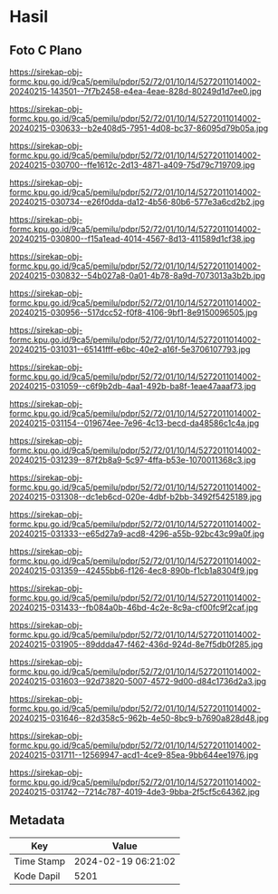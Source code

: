 # Hasil

## Foto C Plano

https://sirekap-obj-formc.kpu.go.id/9ca5/pemilu/pdpr/52/72/01/10/14/5272011014002-20240215-143501--7f7b2458-e4ea-4eae-828d-80249d1d7ee0.jpg

https://sirekap-obj-formc.kpu.go.id/9ca5/pemilu/pdpr/52/72/01/10/14/5272011014002-20240215-030633--b2e408d5-7951-4d08-bc37-86095d79b05a.jpg

https://sirekap-obj-formc.kpu.go.id/9ca5/pemilu/pdpr/52/72/01/10/14/5272011014002-20240215-030700--ffe1612c-2d13-4871-a409-75d79c719709.jpg

https://sirekap-obj-formc.kpu.go.id/9ca5/pemilu/pdpr/52/72/01/10/14/5272011014002-20240215-030734--e26f0dda-da12-4b56-80b6-577e3a6cd2b2.jpg

https://sirekap-obj-formc.kpu.go.id/9ca5/pemilu/pdpr/52/72/01/10/14/5272011014002-20240215-030800--f15a1ead-4014-4567-8d13-411589d1cf38.jpg

https://sirekap-obj-formc.kpu.go.id/9ca5/pemilu/pdpr/52/72/01/10/14/5272011014002-20240215-030832--54b027a8-0a01-4b78-8a9d-7073013a3b2b.jpg

https://sirekap-obj-formc.kpu.go.id/9ca5/pemilu/pdpr/52/72/01/10/14/5272011014002-20240215-030956--517dcc52-f0f8-4106-9bf1-8e9150096505.jpg

https://sirekap-obj-formc.kpu.go.id/9ca5/pemilu/pdpr/52/72/01/10/14/5272011014002-20240215-031031--65141fff-e6bc-40e2-a16f-5e3706107793.jpg

https://sirekap-obj-formc.kpu.go.id/9ca5/pemilu/pdpr/52/72/01/10/14/5272011014002-20240215-031059--c6f9b2db-4aa1-492b-ba8f-1eae47aaaf73.jpg

https://sirekap-obj-formc.kpu.go.id/9ca5/pemilu/pdpr/52/72/01/10/14/5272011014002-20240215-031154--019674ee-7e96-4c13-becd-da48586c1c4a.jpg

https://sirekap-obj-formc.kpu.go.id/9ca5/pemilu/pdpr/52/72/01/10/14/5272011014002-20240215-031239--87f2b8a9-5c97-4ffa-b53e-1070011368c3.jpg

https://sirekap-obj-formc.kpu.go.id/9ca5/pemilu/pdpr/52/72/01/10/14/5272011014002-20240215-031308--dc1eb6cd-020e-4dbf-b2bb-3492f5425189.jpg

https://sirekap-obj-formc.kpu.go.id/9ca5/pemilu/pdpr/52/72/01/10/14/5272011014002-20240215-031333--e65d27a9-acd8-4296-a55b-92bc43c99a0f.jpg

https://sirekap-obj-formc.kpu.go.id/9ca5/pemilu/pdpr/52/72/01/10/14/5272011014002-20240215-031359--42455bb6-f126-4ec8-890b-f1cb1a8304f9.jpg

https://sirekap-obj-formc.kpu.go.id/9ca5/pemilu/pdpr/52/72/01/10/14/5272011014002-20240215-031433--fb084a0b-46bd-4c2e-8c9a-cf00fc9f2caf.jpg

https://sirekap-obj-formc.kpu.go.id/9ca5/pemilu/pdpr/52/72/01/10/14/5272011014002-20240215-031905--89ddda47-f462-436d-924d-8e7f5db0f285.jpg

https://sirekap-obj-formc.kpu.go.id/9ca5/pemilu/pdpr/52/72/01/10/14/5272011014002-20240215-031603--92d73820-5007-4572-9d00-d84c1736d2a3.jpg

https://sirekap-obj-formc.kpu.go.id/9ca5/pemilu/pdpr/52/72/01/10/14/5272011014002-20240215-031646--82d358c5-962b-4e50-8bc9-b7690a828d48.jpg

https://sirekap-obj-formc.kpu.go.id/9ca5/pemilu/pdpr/52/72/01/10/14/5272011014002-20240215-031711--12569947-acd1-4ce9-85ea-9bb644ee1976.jpg

https://sirekap-obj-formc.kpu.go.id/9ca5/pemilu/pdpr/52/72/01/10/14/5272011014002-20240215-031742--7214c787-4019-4de3-9bba-2f5cf5c64362.jpg


## Metadata

| Key        | Value               |
| ---------- | ------------------- |
| Time Stamp | 2024-02-19 06:21:02 |
| Kode Dapil | 5201                |



